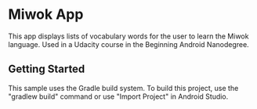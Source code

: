 Miwok App
===================================

This app displays lists of vocabulary words for the user to learn the Miwok language.
Used in a Udacity course in the Beginning Android Nanodegree.


Getting Started
---------------

This sample uses the Gradle build system. To build this project, use the
"gradlew build" command or use "Import Project" in Android Studio.
